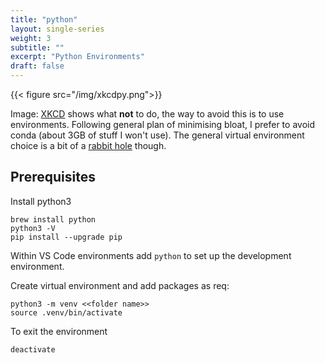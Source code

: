 ```yaml
---
title: "python"
layout: single-series
weight: 3
subtitle: ""
excerpt: "Python Environments"
draft: false
---
```

{{< figure src="/img/xkcdpy.png">}}

Image: [XKCD]("https://xkcd.com/1987/") shows what **not** to do, the way to avoid this is to use environments.  Following general plan of minimising bloat, I prefer to avoid conda (about 3GB of stuff I won't use). The general virtual environment choice is a bit of a [rabbit hole]("https://stackoverflow.com/questions/41573587/what-is-the-difference-between-venv-pyvenv-pyenv-virtualenv-virtualenvwrappe") though.

## Prerequisites
Install python3
```
brew install python
python3 -V
pip install --upgrade pip
```

Within VS Code environments add ```python``` to set up the development environment.

Create virtual environment and add packages as req:
```
python3 -m venv <<folder name>>
source .venv/bin/activate
```
To exit the environment
```
deactivate
```




